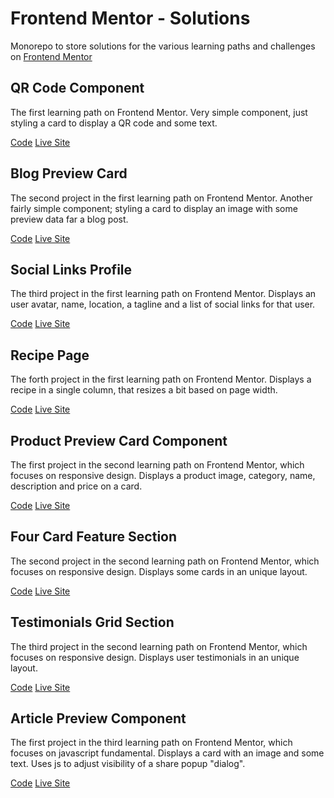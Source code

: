 # Frontend Mentor - Solutions

Monorepo to store solutions for the various learning paths and challenges on [Frontend Mentor](https://frontendmentor.io)

## QR Code Component

The first learning path on Frontend Mentor. Very simple component, just styling a card to display a QR code and some text.

[Code](https://github.com/nullpuppy/frontend-mentor-solutions/tree/main/qr-code-component/)
[Live Site](https://nullpuppy.github.io/frontend-mentor-solutions/qr-code-component)


## Blog Preview Card

The second project in the first learning path on Frontend Mentor. Another fairly simple component; styling a card to display an image with some preview data far a blog post.

[Code](https://github.com/nullpuppy/frontend-mentor-solutions/tree/main/blog-preview-card/)
[Live Site](https://nullpuppy.github.io/frontend-mentor-solutions/blog-preview-card/)

## Social Links Profile

The third project in the first learning path on Frontend Mentor. Displays an user avatar, name, location, a tagline and a list of social links for that user.

[Code](https://github.com/nullpuppy/frontend-mentor-solutions/tree/main/social-links-profile/)
[Live Site](https://nullpuppy.github.io/frontend-mentor-solutions/social-links-profile/)

## Recipe Page

The forth project in the first learning path on Frontend Mentor. Displays a recipe in a single column, that resizes a bit based on page width.

[Code](https://github.com/nullpuppy/frontend-mentor-solutions/tree/main/recipe-page/)
[Live Site](https://nullpuppy.github.io/frontend-mentor-solutions/recipe-page/)

## Product Preview Card Component

The first project in the second learning path on Frontend Mentor, which focuses on responsive design. Displays a product image, category, name, description and price on a card.

[Code](https://github.com/nullpuppy/frontend-mentor-solutions/tree/main/product-preview-card-component/)
[Live Site](https://nullpuppy.github.io/frontend-mentor-solutions/product-preview-card-component/)

## Four Card Feature Section

The second project in the second learning path on Frontend Mentor, which focuses on responsive design. Displays some cards in an unique layout.

[Code](https://github.com/nullpuppy/frontend-mentor-solutions/tree/main/four-card-feature-section/)
[Live Site](https://nullpuppy.github.io/frontend-mentor-solutions/four-card-feature-section/)

## Testimonials Grid Section

The third project in the second learning path on Frontend Mentor, which focuses on responsive design. Displays user testimonials in an unique layout.

[Code](https://github.com/nullpuppy/frontend-mentor-solutions/tree/main/testimonials-grid-section/)
[Live Site](https://nullpuppy.github.io/frontend-mentor-solutions/testimonials-grid-section/)

## Article Preview Component

The first project in the third learning path on Frontend Mentor, which focuses on javascript fundamental. Displays a card with an image and some text. Uses js to adjust visibility of a share popup "dialog".

[Code](https://github.com/nullpuppy/frontend-mentor-solutions/tree/main/article-preview-component/)
[Live Site](https://nullpuppy.github.io/frontend-mentor-solutions/article-preview-component/)
